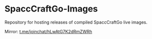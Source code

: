 # SpaccCraftGo-Images
Repository for hosting releases of compiled SpaccCraftGo live images.

Mirror: [t.me/joinchat/hLwAtG7K2dRmZWRh](https://t.me/joinchat/hLwAtG7K2dRmZWRh)
